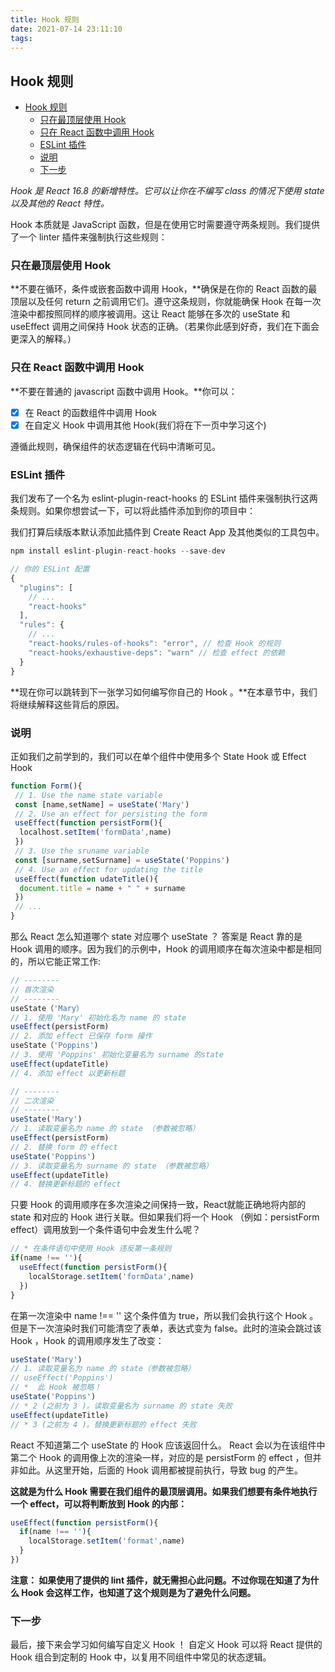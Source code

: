 ```yaml
---
title: Hook 规则
date: 2021-07-14 23:11:10
tags:
---
```


## Hook 规则

- [Hook 规则](#hook-规则)
  - [只在最顶层使用 Hook](#只在最顶层使用-hook)
  - [只在 React 函数中调用 Hook](#只在-react-函数中调用-hook)
  - [ESLint 插件](#eslint-插件)
  - [说明](#说明)
  - [下一步](#下一步)

*Hook 是 React 16.8 的新增特性。它可以让你在不编写 class 的情况下使用 state 以及其他的 React 特性。*

Hook 本质就是 JavaScript 函数，但是在使用它时需要遵守两条规则。我们提供了一个 linter 插件来强制执行这些规则：

### 只在最顶层使用 Hook

**不要在循环，条件或嵌套函数中调用 Hook，**确保是在你的 React 函数的最顶层以及任何 return 之前调用它们。遵守这条规则，你就能确保 Hook 在每一次渲染中都按照同样的顺序被调用。这让 React 能够在多次的 useState 和 useEffect 调用之间保持 Hook 状态的正确。（若果你此感到好奇，我们在下面会更深入的解释。）

### 只在 React 函数中调用 Hook

**不要在普通的 javascript 函数中调用 Hook。**你可以：

-[x] 在 React 的函数组件中调用 Hook
-[x] 在自定义 Hook 中调用其他 Hook(我们将在下一页中学习这个)

遵循此规则，确保组件的状态逻辑在代码中清晰可见。

### ESLint 插件

我们发布了一个名为 eslint-plugin-react-hooks 的 ESLint 插件来强制执行这两条规则。如果你想尝试一下，可以将此插件添加到你的项目中：

我们打算后续版本默认添加此插件到 Create React App 及其他类似的工具包中。

```js
npm install eslint-plugin-react-hooks --save-dev
```

```js
// 你的 ESLint 配置
{
  "plugins": [
    // ...
    "react-hooks"
  ],
  "rules": {
    // ...
    "react-hooks/rules-of-hooks": "error", // 检查 Hook 的规则
    "react-hooks/exhaustive-deps": "warn" // 检查 effect 的依赖
  }
}
```

**现在你可以跳转到下一张学习如何编写你自己的 Hook 。**在本章节中，我们将继续解释这些背后的原因。

### 说明

正如我们之前学到的，我们可以在单个组件中使用多个 State Hook 或 Effect Hook

```js
function Form(){
 // 1. Use the name state variable
 const [name,setName] = useState('Mary')
 // 2. Use an effect for persisting the form
 useEffect(function persistForm(){
  localhost.setItem('formData',name)
 })
 // 3. Use the sruname variable
 const [surname,setSurname] = useState('Poppins') 
 // 4. Use an effect for updating the title
 useEffect(function udateTitle(){
  document.title = name + " " + surname
 })
 // ...
}
```

那么 React 怎么知道哪个 state 对应哪个 useState ？ 答案是 React 靠的是 Hook 调用的顺序。因为我们的示例中，Hook 的调用顺序在每次渲染中都是相同的，所以它能正常工作:

```js
// --------
// 首次渲染
// --------
useState（'Mary）        
// 1. 使用 'Mary' 初始化名为 name 的 state
useEffect(persistForm)  
// 2. 添加 effect 已保存 form 操作
useState（'Poppins')
// 3. 使用 'Poppins' 初始化变量名为 surname 的state
useEffect(updateTitle)
// 4. 添加 effect 以更新标题

// --------
// 二次渲染
// --------
useState('Mary')
// 1. 读取变量名为 name 的 state （参数被忽略）
useEffect(persistForm)
// 2. 替换 form 的 effect
useState('Poppins')
// 3. 读取变量名为 surname 的 state （参数被忽略）
useEffect(updateTitle)
// 4. 替换更新标题的 effect
```

只要 Hook 的调用顺序在多次渲染之间保持一致，React就能正确地将内部的 state 和对应的 Hook 进行关联。但如果我们将一个 Hook （例如：persistForm effect）调用放到一个条件语句中会发生什么呢？

```js
// * 在条件语句中使用 Hook 违反第一条规则
if(name !== ''){
  useEffect(function persistForm(){
    localStorage.setItem('formData',name)
  })
}
```

在第一次渲染中 name !== '' 这个条件值为 true，所以我们会执行这个 Hook 。但是下一次渲染时我们可能清空了表单，表达式变为 false。此时的渲染会跳过该 Hook ，Hook 的调用顺序发生了改变：

```js
useState('Mary')
// 1. 读取变量名为 name 的 state（参数被忽略）
// useEffect('Poppins')
// *  此 Hook 被忽略！
useState('Poppins')
// * 2 (之前为 3 )。读取变量名为 surname 的 state 失败
useEffect(updateTitle)
// * 3 (之前为 4 )。替换更新标题的 effect 失败
```

React 不知道第二个 useState 的 Hook 应该返回什么。 React 会以为在该组件中第二个 Hook 的调用像上次的渲染一样，对应的是 persistForm 的 effect ，但并非如此。从这里开始，后面的 Hook 调用都被提前执行，导致 bug 的产生。

**这就是为什么 Hook 需要在我们组件的最顶层调用。如果我们想要有条件地执行一个 effect，可以将判断放到 Hook 的内部：**

```js
useEffect(function persistForm(){
  if(name !== ''){
    localStorage.setItem('format',name)
  }
})
```

**注意： 如果使用了提供的 lint 插件，就无需担心此问题。不过你现在知道了为什么 Hook 会这样工作，也知道了这个规则是为了避免什么问题。**

### 下一步

最后，接下来会学习如何编写自定义 Hook ！ 自定义 Hook 可以将 React 提供的 Hook 组合到定制的 Hook 中，以复用不同组件中常见的状态逻辑。
